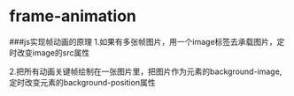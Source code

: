 # frame-animation

###js实现帧动画的原理
1.如果有多张帧图片，用一个image标签去承载图片，定时改变image的src属性

2.把所有动画关键帧绘制在一张图片里，把图片作为元素的background-image,定时改变元素的background-position属性
